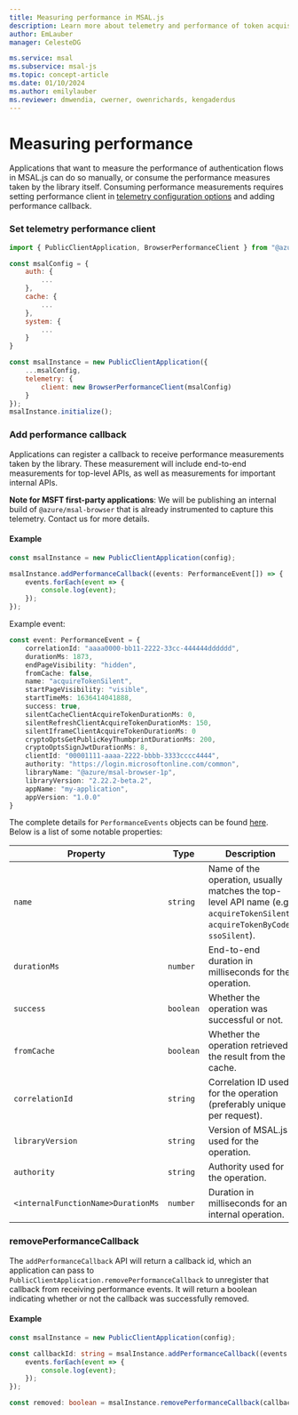 ```yaml
---
title: Measuring performance in MSAL.js 
description: Learn more about telemetry and performance of token acquisition in MSAL.js
author: EmLauber
manager: CelesteDG

ms.service: msal
ms.subservice: msal-js
ms.topic: concept-article
ms.date: 01/10/2024
ms.author: emilylauber
ms.reviewer: dmwendia, cwerner, owenrichards, kengaderdus
---
```


# Measuring performance

Applications that want to measure the performance of authentication flows in MSAL.js can do so manually, or consume the performance measures taken by the library itself.
Consuming performance measurements requires setting performance client in [telemetry configuration options](./configuration.md#telemetry-config-options) and adding performance callback.

### Set telemetry performance client

```javascript
import { PublicClientApplication, BrowserPerformanceClient } from "@azure/msal-browser";

const msalConfig = {
    auth: {
        ...
    },
    cache: {
        ...
    },
    system: {
        ...
    }
}

const msalInstance = new PublicClientApplication({
    ...msalConfig,
    telemetry: {
        client: new BrowserPerformanceClient(msalConfig)
    }
});
msalInstance.initialize();
```

### Add performance callback

Applications can register a callback to receive performance measurements taken by the library. These measurement will include end-to-end measurements for top-level APIs, as well as measurements for important internal APIs.

**Note for MSFT first-party applications**: We will be publishing an internal build of `@azure/msal-browser` that is already instrumented to capture this telemetry. Contact us for more details.

#### Example

```typescript
const msalInstance = new PublicClientApplication(config);

msalInstance.addPerformanceCallback((events: PerformanceEvent[]) => {
    events.forEach(event => {
        console.log(event);
    });
});
```

Example event:

```typescript
const event: PerformanceEvent = {
    correlationId: "aaaa0000-bb11-2222-33cc-444444dddddd",
	durationMs: 1873,
	endPageVisibility: "hidden",
	fromCache: false,
	name: "acquireTokenSilent",
	startPageVisibility: "visible",
	startTimeMs: 1636414041888,
	success: true,
    silentCacheClientAcquireTokenDurationMs: 0,
    silentRefreshClientAcquireTokenDurationMs: 150,
    silentIframeClientAcquireTokenDurationMs: 0
    cryptoOptsGetPublicKeyThumbprintDurationMs: 200,
    cryptoOptsSignJwtDurationMs: 8,
    clientId: "00001111-aaaa-2222-bbbb-3333cccc4444",
    authority: "https://login.microsoftonline.com/common",
    libraryName: "@azure/msal-browser-1p",
    libraryVersion: "2.22.2-beta.2",
    appName: "my-application",
    appVersion: "1.0.0"
}
```

The complete details for `PerformanceEvents` objects can be found [here](https://github.com/AzureAD/microsoft-authentication-library-for-js/blob/dev/lib/msal-common/src/telemetry/performance/PerformanceClient.ts). Below is a list of some notable properties:

| **Property**                       | Type      | Description                                                            |
| ---------------------------------- | --------- | ---------------------------------------------------------------------- |
| `name`                             | `string`  | Name of the operation, usually matches the top-level API name (e.g. `acquireTokenSilent`, `acquireTokenByCode`, `ssoSilent`). |
| `durationMs`                       | `number`  | End-to-end duration in milliseconds for the operation.                 |
| `success`                          | `boolean` | Whether the operation was successful or not.                           |
| `fromCache`                        | `boolean` | Whether the operation retrieved the result from the cache.             |
| `correlationId`                    | `string`  | Correlation ID used for the operation (preferably unique per request). |
| `libraryVersion`                   | `string`  | Version of MSAL.js used for the operation.                             |
| `authority`                        | `string`  | Authority used for the operation.                                      |
| `<internalFunctionName>DurationMs` | `number`  | Duration in milliseconds for an internal operation.                    |

### removePerformanceCallback

The `addPerformanceCallback` API will return a callback id, which an application can pass to `PublicClientApplication.removePerformanceCallback` to unregister that callback from receiving performance events. It will return a boolean indicating whether or not the callback was successfully removed.

#### Example

```typescript
const msalInstance = new PublicClientApplication(config);

const callbackId: string = msalInstance.addPerformanceCallback((events: PerformanceEvent[]) => {
    events.forEach(event => {
        console.log(event);
    });
});

const removed: boolean = msalInstance.removePerformanceCallback(callbackId);
```
